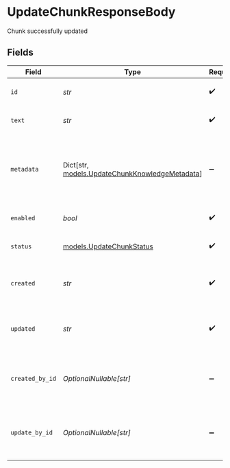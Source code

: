 # UpdateChunkResponseBody

Chunk successfully updated


## Fields

| Field                                                                                       | Type                                                                                        | Required                                                                                    | Description                                                                                 |
| ------------------------------------------------------------------------------------------- | ------------------------------------------------------------------------------------------- | ------------------------------------------------------------------------------------------- | ------------------------------------------------------------------------------------------- |
| `id`                                                                                        | *str*                                                                                       | :heavy_check_mark:                                                                          | The unique identifier of the chunk                                                          |
| `text`                                                                                      | *str*                                                                                       | :heavy_check_mark:                                                                          | The text content of the chunk                                                               |
| `metadata`                                                                                  | Dict[str, [models.UpdateChunkKnowledgeMetadata](../models/updatechunkknowledgemetadata.md)] | :heavy_minus_sign:                                                                          | Metadata of the chunk. Can include `page_number` or any other key-value pairs               |
| `enabled`                                                                                   | *bool*                                                                                      | :heavy_check_mark:                                                                          | Whether the chunk is enabled                                                                |
| `status`                                                                                    | [models.UpdateChunkStatus](../models/updatechunkstatus.md)                                  | :heavy_check_mark:                                                                          | The status of the chunk                                                                     |
| `created`                                                                                   | *str*                                                                                       | :heavy_check_mark:                                                                          | The date and time the chunk was created                                                     |
| `updated`                                                                                   | *str*                                                                                       | :heavy_check_mark:                                                                          | The date and time the chunk was updated                                                     |
| `created_by_id`                                                                             | *OptionalNullable[str]*                                                                     | :heavy_minus_sign:                                                                          | The unique identifier of the user who created the chunk                                     |
| `update_by_id`                                                                              | *OptionalNullable[str]*                                                                     | :heavy_minus_sign:                                                                          | The unique identifier of the user who updated the chunk                                     |